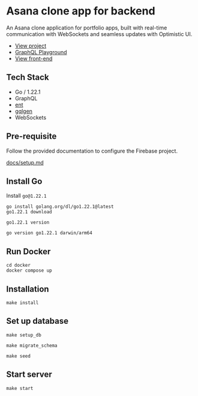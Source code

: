 # Asana clone app for backend
An Asana clone application for portfolio apps, built with real-time communication with WebSockets and seamless updates with Optimistic UI.

- [View project](https://project-management-demo.manatoworks.me/)
- [GraphQL Playground](https://project-management-demo.ebad78r3fqm9m.ap-northeast-1.cs.amazonlightsail.com/playground)
- [View front-end](https://github.com/manakuro/project-management-demo-frontend)

## Tech Stack
- Go / 1.22.1
- GraphQL
- [ent](https://github.com/ent/ent)
- [gqlgen](https://github.com/99designs/gqlgen)
- WebSockets

## Pre-requisite
Follow the provided documentation to configure the Firebase project.

[docs/setup.md](docs/setup.md)

## Install Go

Install `go@1.22.1`
```
go install golang.org/dl/go1.22.1@latest
go1.22.1 download
```

```
go1.22.1 version

go version go1.22.1 darwin/arm64
```

## Run Docker

```
cd docker
docker compose up
```

## Installation

```
make install
```

## Set up database

```
make setup_db
```

```
make migrate_schema
```

```
make seed
```

## Start server

```
make start
```
